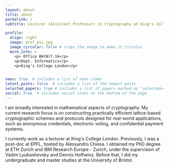 ```yaml
---
layout: about
title: about
permalink: /
subtitle: Lecturer (Assistant Professor) in Cryptography at King's College London

profile:
  align: right
  image: prof_pic.jpg
  image_circular: false # crops the image to make it circular
  more_info: >
    <p> Office BH(N)7.16</p>
    <p>Dept. Informatics</p>
    <p>King's College London</p>


news: true  # includes a list of news items
latest_posts: false  # includes a list of the newest posts
selected_papers: true # includes a list of papers marked as "selected={true}"
social: true  # includes social icons at the bottom of the page
---
```


I am broadly interested in mathematical aspects of cryptography. My current research focus is on constructing practically efficient lattice-based cryptographic schemes and protocols designed for real-world applications, such as anonymous credentials, electronic voting, and confidential payment systems.

I currently work as a lecturer at King's College London. Previously, I was a post-doc at EPFL, hosted by Alessandro Chiesa. I obtained my PhD degree at ETH Zurich and IBM Research Europe - Zurich, under the supervision of Vadim Lyubashevsky and Dennis Hofheinz. Before that, I did my undergraduate and master studies at the University of Bristol.